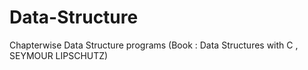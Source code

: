 # Data-Structure
Chapterwise Data Structure programs (Book : Data Structures with C , SEYMOUR LIPSCHUTZ)
